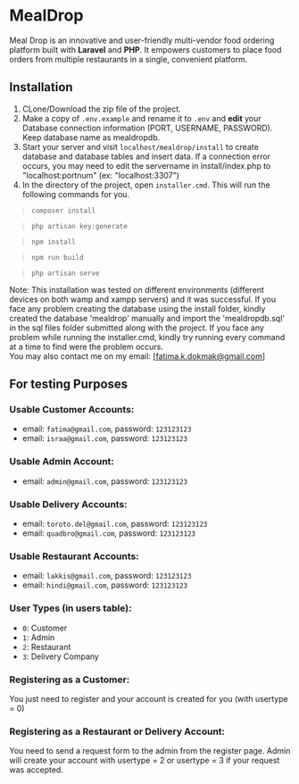 # MealDrop

Meal Drop is an innovative and user-friendly multi-vendor food ordering platform built with **Laravel** and **PHP**. It empowers customers to place food orders from multiple restaurants in a single, convenient platform.

## Installation

1. CLone/Download the zip file of the project.
2. Make a copy of `.env.example` and rename it to `.env` and **edit** your Database connection information (PORT, USERNAME, PASSWORD). Keep database name as mealdropdb.
3. Start your server and visit `localhost/mealdrop/install` to create database and database tables and insert data. If a connection error occurs, you may need to edit the servername in install/index.php to "localhost:portnum" (ex: "localhost:3307")
4. In the directory of the project, open `installer.cmd`. This will run the following commands for you.

> `composer install`

> `php artisan key:generate`

> `npm install`

> `npm run build`

> `php artisan serve`

Note:  This installation was tested on different environments (different devices on both wamp and xampp servers) and it was successful. If you face any problem creating the database using the install folder, kindly created the database 'mealdrop' manually and import the 'mealdropdb.sql' in the sql files folder submitted along with the project. If you face any problem while running the installer.cmd, kindly try running every command at a time to find were the problem occurs.  
You may also contact me on my email: [fatima.k.dokmak@gmail.com]

## For testing Purposes

### Usable Customer Accounts:
- email: `fatima@gmail.com`, password: `123123123`
- email: `israa@gmail.com`, password: `123123123`

### Usable Admin Account:
- email: `admin@gmail.com`, password: `123123123`

### Usable Delivery Accounts:
- email: `toroto.del@gmail.com`, password: `123123123`
- email: `quadbro@gmail.com`, password: `123123123`

### Usable Restaurant Accounts:
- email: `lakkis@gmail.com`, password: `123123123`
- email: `hindi@gmail.com`, password: `123123123`

### User Types (in users table):
- `0`: Customer
- `1`: Admin
- `2`: Restaurant
- `3`: Delivery Company

### Registering as a Customer:
 You just need to register and your account is created for you (with usertype = 0)
 
### Registering as a Restaurant or Delivery Account:
 You need to send a request form to the admin from the register page.
 Admin will create your account with usertype = 2 or usertype = 3 if your request was accepted.
